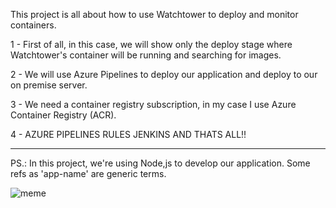 This project is all about how to use Watchtower to deploy and monitor containers.

1 - First of all, in this case, we will show only the deploy stage where Watchtower's container will be running and searching for images.

2 - We will use Azure Pipelines to deploy our application and deploy to our on premise server.

3 - We need a container registry subscription, in my case I use Azure Container Registry (ACR).

4 - AZURE PIPELINES RULES JENKINS AND THATS ALL!!

---------------------------------------------------------------------------------


PS.: In this project, we're using Node,js to develop our application. Some refs as 'app-name' are generic terms.

<img>![meme](https://user-images.githubusercontent.com/89660637/151353839-fbe78e91-150c-47c6-ade6-4d974e5cc2bb.jpg)</img>
